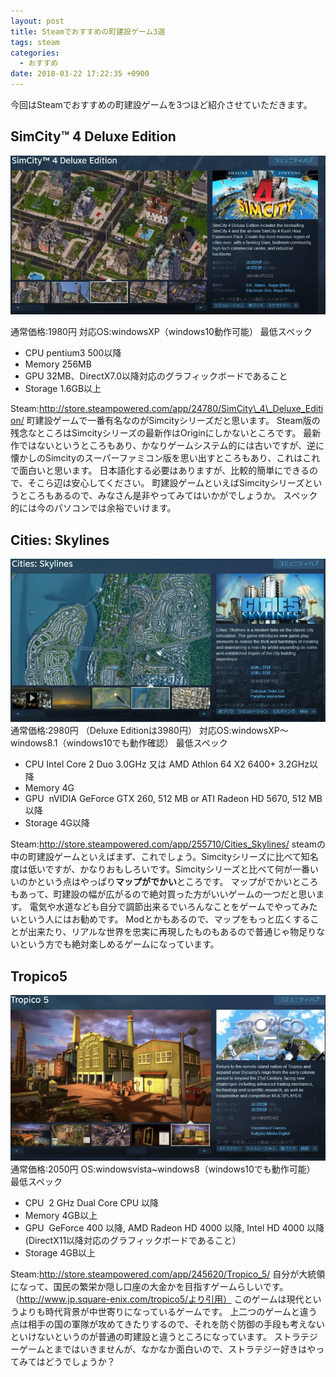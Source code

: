 ```yaml
---
layout: post
title: Steamでおすすめの町建設ゲーム3選
tags: steam
categories:
  - おすすめ
date: 2018-03-22 17:22:35 +0900
---
```


今回はSteamでおすすめの町建設ゲームを3つほど紹介させていただきます。

SimCity™ 4 Deluxe Edition
-------------------------

![](images/2018/03/simcity-deluxe-edition.png)

通常価格:1980円 対応OS:windowsXP（windows10動作可能） 最低スペック

*   CPU pentium3 500以降
*   Memory 256MB
*   GPU 32MB、DirectX7.0以降対応のグラフィックボードであること
*   Storage 1.6GB以上

Steam:http://store.steampowered.com/app/24780/SimCity\_4\_Deluxe_Edition/ 町建設ゲームで一番有名なのがSimcityシリーズだと思います。 Steam版の残念なところはSimcityシリーズの最新作はOriginにしかないところです。 最新作ではないというところもあり、かなりゲームシステム的には古いですが、逆に懐かしのSimcityのスーパーファミコン版を思い出すところもあり、これはこれで面白いと思います。 日本語化する必要はありますが、比較的簡単にできるので、そこら辺は安心してください。 町建設ゲームといえばSimcityシリーズというところもあるので、みなさん是非やってみてはいかがでしょうか。 スペック的には今のパソコンでは余裕でいけます。

Cities: Skylines
----------------

![](images/2018/03/citiesskyline.png) 通常価格:2980円 （Deluxe Editionは3980円） 対応OS:windowsXP～windows8.1（windows10でも動作確認） 最低スペック

*   CPU Intel Core 2 Duo 3.0GHz 又は AMD Athlon 64 X2 6400+ 3.2GHz以降
*   Memory 4G
*   GPU  nVIDIA GeForce GTX 260, 512 MB or ATI Radeon HD 5670, 512 MB 以降
*   Storage 4G以降

Steam:http://store.steampowered.com/app/255710/Cities_Skylines/ steamの中の町建設ゲームといえばまず、これでしょう。Simcityシリーズに比べて知名度は低いですが、かなりおもしろいです。Simcityシリーズと比べて何が一番いいのかという点はやっぱり**マップがでかい**ところです。 マップがでかいところもあって、町建設の幅が広がるので絶対買った方がいいゲームの一つだと思います。 電気や水道なども自分で調節出来るでいろんなことをゲームでやってみたいという人にはお勧めです。 Modとかもあるので、マップをもっと広くすることが出来たり、リアルな世界を忠実に再現したものもあるので普通じゃ物足りないという方でも絶対楽しめるゲームになっています。

Tropico5
--------

![](images/2018/03/tropico5.png) 通常価格:2050円 OS:windowsvista~windows8（windows10でも動作可能） 最低スペック

*   CPU  2 GHz Dual Core CPU 以降
*   Memory 4GB以上
*   GPU  GeForce 400 以降, AMD Radeon HD 4000 以降, Intel HD 4000 以降 (DirectX11以降対応のグラフィックボードであること）
*   Storage 4GB以上

Steam:http://store.steampowered.com/app/245620/Tropico_5/ 自分が大統領になって、国民の繁栄か隠し口座の大金かを目指すゲームらしいです。（http://www.jp.square-enix.com/tropico5/より引用） このゲームは現代というよりも時代背景が中世寄りになっているゲームです。 上二つのゲームと違う点は相手の国の軍隊が攻めてきたりするので、それを防ぐ防御の手段も考えないといけないというのが普通の町建設と違うところになっています。 ストラテジーゲームとまではいきませんが、なかなか面白いので、ストラテジー好きはやってみてはどうでしょうか？